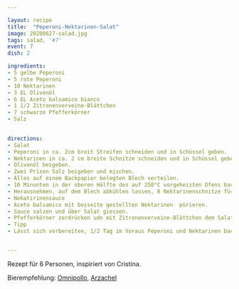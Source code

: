 ```yaml
---

layout: recipe
title:  "Peperoni-Nektarinen-Salat"
image: 20200627-salad.jpg
tags: salad, '#7'
event: 7
dish: 2

ingredients:
- 5 gelbe Peperoni
- 5 rote Peperoni
- 10 Nektarinen
- 3 EL Olivenöl
- 6 EL Aceto balsamico bianco
- 1 1/2 Zitronenverveine-Blättchen
- 7 schwarze Pfefferkörner
- Salz

 
directions:
- Salat
- Peperoni in ca. 2cm breit Streifen schneiden und in Schüssel geben.
- Nektarinen in ca. 2 cm breite Schnitze schneiden und in Schüssel geben.
- Olivenöl beigeben.
- Zwei Prisen Salz beigeben und mischen.
- Alles auf einem Backpapier belegten Blech verteilen.
- 10 Minunten in der oberen Hälfte des auf 250°C vorgeheizten Ofens backen.
- Herausnehmen, auf dem Blech abkühlen lassen, 8 Nektarinenschnitze für die Sacue beiseite stellen.
- Nekatirinensauce
- Aceto balsamico mit beiseite gestellten Nektarinen  pürieren.
- Sauce salzen und über Salat giessen.
- Pfefferkörner zerdrücken udn mit Zitronenverveine-Blättchen dem Salat beigeben und mischen.
- Tipp
- Lässt sich vorbereiten, 1/2 Tag im Voraus Peperoni und Nektarinen backen, Nektarinensauce zubereiten, beides seperat zugedeckt kühl stellen. Kurz vor dem Servieren Salat fertig Zubereiten.


---
```


Rezept für 6 Personen, inspiriert von Cristina.

Bierempfehlung: [Omnipollo](https://omnipollo.com/), [Arzachel](https://omnipollo.com/products/arzachel)
